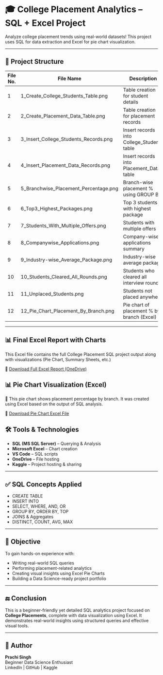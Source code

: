 # 🎓 College Placement Analytics – SQL + Excel Project

Analyze college placement trends using real-world datasets! This project uses SQL for data extraction and Excel for pie chart visualization.

---

## 📁 Project Structure

| File No. | File Name                                | Description                                   |
|----------|-------------------------------------------|-----------------------------------------------|
| 1        | 1_Create_College_Students_Table.png       | Table creation for student details            |
| 2        | 2_Create_Placement_Data_Table.png         | Table creation for placement records          |
| 3        | 3_Insert_College_Students_Records.png     | Insert records into College_Students table    |
| 4        | 4_Insert_Placement_Data_Records.png       | Insert records into Placement_Data table      |
| 5        | 5_Branchwise_Placement_Percentage.png     | Branch-wise placement % using GROUP BY        |
| 6        | 6_Top3_Highest_Packages.png               | Top 3 students with highest package           |
| 7        | 7_Students_With_Multiple_Offers.png       | Students with multiple offers                 |
| 8        | 8_Companywise_Applications.png            | Company-wise applications summary             |
| 9        | 9_Industry-wise_Average_Package.png       | Industry-wise average package                 |
| 10       | 10_Students_Cleared_All_Rounds.png        | Students who cleared all interview rounds     |
| 11       | 11_Unplaced_Students.png                  | Students not placed anywhere                  |
| 12       | 12_Pie_Chart_Placement_By_Branch.png      | Pie chart of placement % by branch (Excel)    |


---

## 📊 Final Excel Report with Charts

This Excel file contains the full College Placement SQL project output along with visualizations (Pie Chart, Summary Sheets, etc.)

🔗 [Download Full Excel Report (OneDrive)](https://1drv.ms/x/c/6ac78334c96d912a/ESAhn2AAEwZCrhRWzp7tJCEBwWkd9cfPg-pAbiEnalJ6gg?e=0zxUeC)

## 📊 Pie Chart Visualization (Excel)

📌 This pie chart shows placement percentage by branch. It was created using Excel based on the output of SQL analysis.

🔗 [Download Pie Chart Excel File](https://1drv.ms/x/c/6ac78334c96d912a/EZDhORXY8U1Ivuoo8X_8uAEBAQP5IhRnpGfWOe-spa-03w?e=unKosH)

<!-- If you upload screenshot image to GitHub, then also include this line -->
<!-- ![Pie Chart](screenshots/12_Pie_Chart_Placement_By_Branch.png) -->


## 🛠️ Tools & Technologies

- **SQL (MS SQL Server)** – Querying & Analysis  
- **Microsoft Excel** – Chart creation  
- **VS Code** – SQL scripts  
- **OneDrive** – File hosting  
- **Kaggle** – Project hosting & sharing  

---

## ✅ SQL Concepts Applied

- CREATE TABLE  
- INSERT INTO  
- SELECT, WHERE, AND, OR  
- GROUP BY, ORDER BY, TOP  
- JOINS & Aggregates  
- DISTINCT, COUNT, AVG, MAX  

---

## 🧠 Objective

To gain hands-on experience with:
- Writing real-world SQL queries  
- Performing placement-related analytics  
- Creating visual insights using Excel Pie Charts  
- Building a Data Science-ready project portfolio  

---
## 🔚 Conclusion

This is a beginner-friendly yet detailed SQL analytics project focused on **College Placements**, complete with data visualization using Excel. It demonstrates real-world insights using structured queries and effective visual tools.

---


## 📌 Author

**Prachi Singh**  
Beginner Data Science Enthusiast  
LinkedIn | GitHub | Kaggle  
